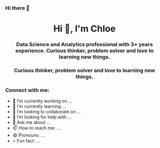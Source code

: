 ### Hi there 👋
<h1 align="center">Hi 👋, I'm Chloe</h1>
<h3 align="center">Data Science and Analytics professional with 3+ years experience. Curious thinker, problem solver and love to learning new things.</h3>
<h3 align="center">Curious thinker, problem solver and love to learning new things.</h3>

<h3 align="left">Connect with me:</h3>
<p align="left">
</p>

- 🔭 I’m currently working on ...
- 🌱 I’m currently learning ...
- 👯 I’m looking to collaborate on ...
- 🤔 I’m looking for help with ...
- 💬 Ask me about ...
- 📫 How to reach me: ...
- 😄 Pronouns: ...
- ⚡ Fun fact: ...

